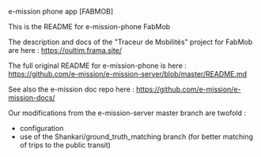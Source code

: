 e-mission phone app [FABMOB]

This is the README for e-mission-phone FabMob

The description and docs of the "Traceur de Mobilités" project for FabMob are here : https://oultim.frama.site/

The full original README for e-mission-phone is here : https://github.com/e-mission/e-mission-server/blob/master/README.md

See also the e-mission doc repo here : https://github.com/e-mission/e-mission-docs/

Our modifications from the e-mission-server master branch are twofold :
- configuration
- use of the Shankari/ground_truth_matching branch (for better matching of trips to the public transit)
